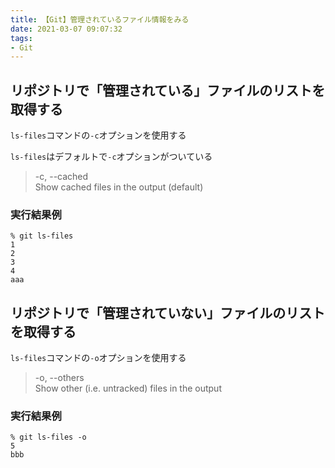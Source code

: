 ```yaml
---
title: 【Git】管理されているファイル情報をみる
date: 2021-03-07 09:07:32
tags:
- Git
---
```

## リポジトリで「管理されている」ファイルのリストを取得する
`ls-files`コマンドの`-c`オプションを使用する

`ls-files`はデフォルトで`-c`オプションがついている
> -c, --cached<br>
	Show cached files in the output (default)

### 実行結果例
```shell-session
% git ls-files 
1
2
3
4
aaa
```

## リポジトリで「管理されていない」ファイルのリストを取得する
`ls-files`コマンドの`-o`オプションを使用する

> -o, --others<br>
	Show other (i.e. untracked) files in the output

### 実行結果例
```shell-session
% git ls-files -o
5
bbb
```
